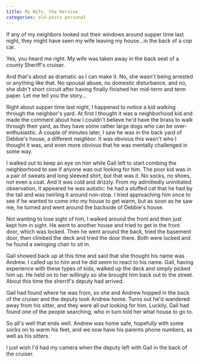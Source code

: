 ```yaml
---
title: My Wife, the Heroine
categories: old-posts personal
---
```

If any of my neighbors looked out their windows around supper time last night, they might have seen my wife leaving my house...in the back of a cop car.

Yes, you heard me right. My wife was taken away in the back seat of a county Sheriff's cruiser. 
<!--more-->

And that's about as dramatic as I can make it. No, she wasn't being arrested or anything like that. No spousal abuse, no domestic disturbance, and no, she didn't short circuit after having finally finished her mid-term and term paper. Let me tell you the story...

Right about supper time last night, I happened to notice a kid walking through the neighbor's yard. At first I thought it was a neighborhood kid and made the comment about how I couldn't believe he'd have the brass to walk through their yard, as they have some rather large dogs who can be over-enthusiastic. A couple of minutes later, I saw he was in the back yard of Debbie's house, a different neighbor. It was obvious this wasn't who I thought it was, and even more obvious that he was mentally challenged in some way.

I walked out to keep an eye on him while Gail left to start combing the neighborhood to see if anyone was out looking for him. The poor kid was in a pair of sweats and long sleeved shirt, but that was it. No socks, no shoes, not even a coat. And it was cold and drizzly. From my admittedly uninitiated observation, it appeared he was autistic: he had a stuffed cat that he had by the tail and was twirling it around non-stop. I tried approaching him once to see if he wanted to come into my house to get warm, but as soon as he saw me, he turned and went around the backside of Debbie's house.

Not wanting to lose sight of him, I walked around the front and then just kept him in sight. He went to another house and tried to get in the front door, which was locked. Then he went around the back, tried the basement door, then climbed the deck and tried the door there. Both were locked and he found a swinging chair to sit in.

Gail showed back up at this time and said that she thought his name was Andrew. I called up to him and he did seem to react to his name. Gail, having experience with these types of kids, walked up the deck and simply picked him up. He held on to her willingly so she brought him back out to the street. About this time the sherrif's deputy had arrived.

Gail had found where he was from, so she and Andrew hopped in the back of the cruiser and the deputy took Andrew home. Turns out he'd wandered away from his sitter, and they were all out looking for him. Luckily, Gail had found one of the people searching, who in turn told her what house to go to. 

So all's well that ends well. Andrew was home safe, hopefully with some socks on to warm his feet, and we now have his parents phone numbers, as well as his sitters.

I just wish I'd had my camera when the deputy left with Gail in the back of the cruiser.